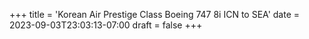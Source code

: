 +++
title = 'Korean Air Prestige Class Boeing 747 8i ICN to SEA'
date = 2023-09-03T23:03:13-07:00
draft = false
+++
